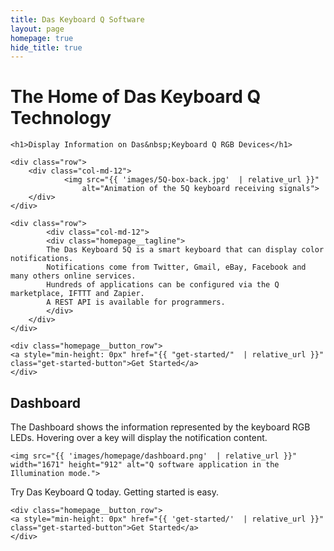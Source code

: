 ```yaml
---
title: Das Keyboard Q Software
layout: page
homepage: true
hide_title: true
---
```


<div class="homepage__illustration">
    <h1 class="homepage__illustration--text">
        <span>The Home of Das Keyboard Q Technology</span>
    </h1>
</div>

<section class="homepage__key_points card">

    <h1>Display Information on Das&nbsp;Keyboard Q RGB Devices</h1>

    <div class="row">
        <div class="col-md-12">
                <img src="{{ 'images/5Q-box-back.jpg'  | relative_url }}"
                    alt="Animation of the 5Q keyboard receiving signals">
        </div>
    </div>

    <div class="row">
            <div class="col-md-12">
            <div class="homepage__tagline">
            The Das Keyboard 5Q is a smart keyboard that can display color notifications. 
            Notifications come from Twitter, Gmail, eBay, Facebook and many others online services. 
            Hundreds of applications can be configured via the Q marketplace, IFTTT and Zapier. 
            A REST API is available for programmers.
            </div>
        </div>
    </div>

    <div class="homepage__button_row">
    <a style="min-height: 0px" href="{{ "get-started/"  | relative_url }}" class="get-started-button">Get Started</a>
    </div>

</section>

<section class="homepage__hot_reload card">
    <h1>Dashboard</h1>
    <p>
        The Dashboard shows the information represented by the keyboard RGB LEDs.
        Hovering over a key will display the notification content.
    </p>

    <img src="{{ 'images/homepage/dashboard.png'  | relative_url }}" width="1671" height="912" alt="Q software application in the Illumination mode.">
</section>

<section class="homepage__try_daskeyboard card">
    <div class="homepage__try_today">Try Das Keyboard Q today. Getting started is easy.</div>

    <div class="homepage__button_row">
    <a style="min-height: 0px" href="{{ 'get-started/'  | relative_url }}" class="get-started-button">Get Started</a>
    </div>
</section>
